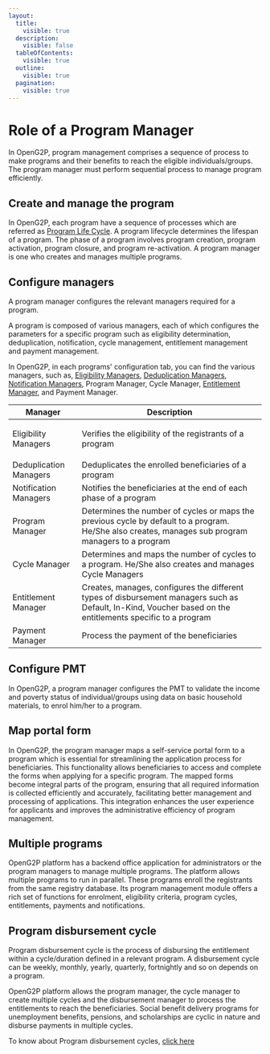 ```yaml
---
layout:
  title:
    visible: true
  description:
    visible: false
  tableOfContents:
    visible: true
  outline:
    visible: true
  pagination:
    visible: true
---
```


# Role of a Program Manager

In OpenG2P, program management comprises a sequence of process to make programs and their benefits to reach the eligible individuals/groups. The program manager must perform sequential process to manage program efficiently.

## Create and manage the program

In OpenG2P, each program have a sequence of processes which are referred as [Program Life Cycle](program-life-cycle.md). A program lifecycle determines the lifespan of a program.  The phase of a program involves program creation, program activation, program closure, and program re-activation. A program manager is one who creates and manages multiple programs.

## Configure managers

A program manager configures the relevant managers required for a program.

A program is composed of various managers, each of which configures the parameters for a specific program such as eligibility determination, deduplication, notification, cycle management, entitlement management and payment management.&#x20;

In OpenG2P, in each programs' configuration tab, you can find the various managers, such as, [Eligibility Managers](../eligibility/), [Deduplication Managers](../deduplication.md), [Notification Managers](../notifications.md), Program Manager, Cycle Manager, [Entitlement Manager](../entitlement/), and Payment Manager.

| Manager                             | Description                                                                                                                                                 |
| ----------------------------------- | ----------------------------------------------------------------------------------------------------------------------------------------------------------- |
| <p></p><p>Eligibility Managers </p> | Verifies the eligibility of the registrants of a program                                                                                                    |
| Deduplication Managers              | Deduplicates the enrolled beneficiaries of a program                                                                                                        |
| Notification Managers               | Notifies the beneficiaries at the end of each phase of a program                                                                                            |
| Program Manager                     | Determines the number of cycles or maps the previous cycle  by default to a program. He/She also creates, manages sub program managers to a program         |
| Cycle Manager                       | Determines and maps the number of cycles to a program. He/She also creates and manages Cycle Managers                                                       |
| Entitlement Manager                 | Creates, manages, configures the different types of disbursement managers such as Default, In-Kind, Voucher based on the entitlements specific to a program |
| Payment Manager                     | Process the payment of the beneficiaries                                                                                                                    |

## Configure PMT

In OpenG2P, a program manager configures the PMT to validate the income and poverty status of individual/groups using data on basic household materials, to enrol him/her to a program.

## Map portal form

In OpenG2P, the program manager maps a self-service portal form to a program which is essential for streamlining the application process for beneficiaries. This functionality allows beneficiaries to access and complete the forms when applying for a specific program. The mapped forms become integral parts of the program, ensuring that all required information is collected efficiently and accurately, facilitating better management and processing of applications. This integration enhances the user experience for applicants and improves the administrative efficiency of program management. &#x20;

## Multiple programs

OpenG2P platform has a backend office application for administrators or the program managers to manage multiple programs. The platform allows multiple programs to run in parallel. These programs enroll the registrants from the same registry database. Its program management module offers a rich set of functions for enrolment, eligibility criteria, program cycles, entitlements, payments and notifications.

## Program disbursement cycle&#x20;

Program disbursement cycle is the process of disbursing the entitlement within a cycle/duration defined in a relevant program. A disbursement cycle can be weekly, monthly, yearly, quarterly, fortnightly and so on depends on a program.

OpenG2P platform allows the program manager, the cycle manager to create multiple cycles and the disbursement manager to process the entitlements to reach the beneficiaries. Social benefit delivery programs for unemployment benefits, pensions, and scholarships are cyclic in nature and disburse payments in multiple cycles.

To know about Program disbursement cycles, [click here](../program-disbursement-cycles.md)
